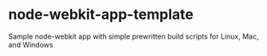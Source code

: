 node-webkit-app-template
========================

Sample node-webkit app with simple prewritten build scripts for Linux, Mac, and Windows
